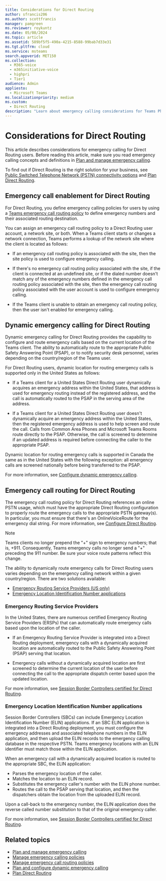 ```yaml
---
title: Considerations for Direct Routing
author: sfrancis206
ms.author: scottfrancis
manager: pamgreen
ms.reviewer: roykuntz
ms.date: 05/08/2024
ms.topic: article
ms.assetid: 589bf5f5-490a-4215-8588-99bab7d33e31
ms.tgt.pltfrm: cloud
ms.service: msteams
search.appverid: MET150
ms.collection:
  - M365-voice
  - m365initiative-voice
  - highpri
  - Tier1
audience: Admin
appliesto:
  - Microsoft Teams
ms.localizationpriority: medium
ms.custom:
  - Direct Routing
description: "Learn about emergency calling considerations for Teams Phone Direct Routing."
---
```


# Considerations for Direct Routing

This article describes considerations for emergency calling for Direct Routing users. Before reading this article, make sure you read emergency calling concepts and definitions in [Plan and manage emergency calling](what-are-emergency-locations-addresses-and-call-routing.md).

To find out if Direct Routing is the right solution for your business, see [Public Switched Telephone Network (PSTN) connectivity options](pstn-connectivity.md) and [Plan Direct Routing](direct-routing-plan.md).

## Emergency call enablement for Direct Routing

For Direct Routing, you define emergency calling policies for users by using a [Teams emergency call routing policy](manage-emergency-call-routing-policies.md) to define emergency numbers and their associated routing destination.

You can assign an emergency call routing policy to a Direct Routing user account, a network site, or both. When a Teams client starts or changes a network connection, Teams performs a lookup of the network site where the client is located as follows:

- If an emergency call routing policy is associated with the site, then the site policy is used to configure emergency calling.

- If there's no emergency call routing policy associated with the site, if the client is connected at an undefined site, or if the dialed number doesn't match any of the emergency numbers defined in the emergency call routing policy associated with the site, then the emergency call routing policy associated with the user account is used to configure emergency calling.

- If the Teams client is unable to obtain an emergency call routing policy, then the user isn't enabled for emergency calling.

## Dynamic emergency calling for Direct Routing

Dynamic emergency calling for Direct Routing provides the capability to configure and route emergency calls based on the current location of the Teams client. The ability to automatically route to the appropriate Public Safety Answering Point (PSAP), or to notify security desk personnel, varies depending on the country/region of the Teams user.

For Direct Routing users, dynamic location for routing emergency calls is supported only in the United States as follows:

- If a Teams client for a United States Direct Routing user dynamically acquires an emergency address within the United States, that address is used for emergency routing instead of the registered address, and the call is automatically routed to the PSAP in the serving area of the address.

- If a Teams client for a United States Direct Routing user doesn't dynamically acquire an emergency address within the United States, then the registered emergency address is used to help screen and route the call. Calls from Common Area Phones and Microsoft Teams Rooms route directly to the PSAP. Otherwise, the call is screened to determine if an updated address is required before connecting the caller to the appropriate PSAP.

Dynamic location for routing emergency calls is supported in Canada the same as in the United States with the following exception: all emergency calls are screened nationally before being transferred to the PSAP.

For more information, see [Configure dynamic emergency calling](configure-dynamic-emergency-calling.md).

## Emergency call routing for Direct Routing

The emergency call routing policy for Direct Routing references an online PSTN usage, which must have the appropriate Direct Routing configuration to properly route the emergency calls to the appropriate PSTN gateway(s). In particular, you must ensure that there's an OnlineVoiceRoute for the emergency dial string. For more information, see [Configure Direct Routing](direct-routing-configure.md).

> [!NOTE]
> Teams clients no longer prepend the "+" sign to emergency numbers; that is, +911. Consequently, Teams emergency calls no longer send a "+" preceding the 911 number. Be sure your voice route patterns reflect this change.

The ability to dynamically route emergency calls for Direct Routing users varies depending on the emergency calling network within a given country/region. There are two solutions available:

- [Emergency Routing Service Providers (US only)](#emergency-routing-service-providers)
- [Emergency Location Identification Number applications](#emergency-location-identification-number-applications)

### Emergency Routing Service Providers

In the United States, there are numerous certified Emergency Routing Service Providers (ERSPs) that can automatically route emergency calls based upon the location of the caller.

- If an Emergency Routing Service Provider is integrated into a Direct Routing deployment, emergency calls with a dynamically acquired location are automatically routed to the Public Safety Answering Point (PSAP) serving that location.

- Emergency calls without a dynamically acquired location are first screened to determine the current location of the user before connecting the call to the appropriate dispatch center based upon the updated location.

For more information, see [Session Border Controllers certified for Direct Routing](direct-routing-border-controllers.md).

### Emergency Location Identification Number applications

Session Border Controllers (SBCs) can include Emergency Location Identification Number (ELIN) applications. If an SBC ELIN application is integrated into a Direct Routing deployment, you must configure the emergency addresses and associated telephone numbers in the ELIN application, and then upload the ELIN records to the emergency calling database in the respective PSTN. Teams emergency locations with an ELIN identifier must match those within the ELIN application.

When an emergency call with a dynamically acquired location is routed to the appropriate SBC, the ELIN application:

- Parses the emergency location of the caller.
- Matches the location to an ELIN record.
- Substitutes the emergency caller's number with the ELIN phone number.
- Routes the call to the PSAP serving that location, and then the dispatchers obtain the location from the uploaded ELIN record.

Upon a call-back to the emergency number, the ELIN application does the reverse called number substitution to that of the original emergency caller.

For more information, see [Session Border Controllers certified for Direct Routing](direct-routing-border-controllers.md).

## Related topics

- [Plan and manage emergency calling](what-are-emergency-locations-addresses-and-call-routing.md)
- [Manage emergency calling policies](manage-emergency-calling-policies.md)
- [Manage emergency call routing policies](manage-emergency-call-routing-policies.md)
- [Plan and configure dynamic emergency calling](configure-dynamic-emergency-calling.md)
- [Plan Direct Routing](direct-routing-plan.md)
